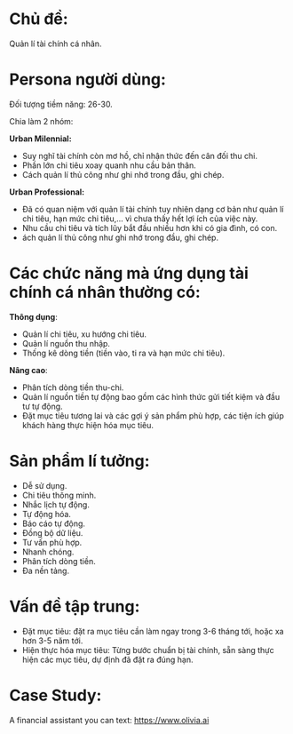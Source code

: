 # Chủ đề: 

Quản lí tài chính cá nhân.

# Persona người dùng:

Đối tượng tiềm năng: 26-30. 

Chia làm 2 nhóm:

**Urban Milennial:**
- Suy nghĩ tài chính còn mơ hồ, chỉ nhận thức đến cân đối thu chi. 
- Phần lớn chi tiêu xoay quanh nhu cầu bản thân. 
- Cách quản lí thủ công như ghi nhớ trong đầu, ghi chép.

**Urban Professional:**
- Đã có quan niệm với quản lí tài chính tuy nhiên dạng cơ bản như quản lí chi tiêu, hạn mức chi tiêu,... vì chưa thấy hết lợi ích của việc này. 
- Nhu cầu chi tiêu và tích lũy bắt đầu nhiều hơn khi có gia đình, có con.
- ách quản lí thủ công như ghi nhớ trong đầu, ghi chép.

# Các chức năng mà ứng dụng tài chính cá nhân thường có:

**Thông dụng**:
- Quản lí chi tiêu, xu hướng chi tiêu.
- Quản lí nguồn thu nhập.
- Thống kê dòng tiền (tiền vào, ti ra và hạn mức chi tiêu).

**Nâng cao**:
- Phân tích dòng tiền thu-chi.
- Quản lí nguồn tiền tự động bao gồm các hình thức gửi tiết kiệm và đầu tư tự động.
- Đặt mục tiêu tương lai và các gợi ý sản phẩm phù hợp, các tiện ích giúp khách hàng thực hiện hóa mục tiêu.

# Sản phẩm lí tưởng:
- Dễ sử dụng.
- Chi tiêu thông minh.
- Nhắc lịch tự động.
- Tự động hóa.
- Báo cáo tự động.
- Đồng bộ dữ liệu.
- Tư vấn phù hợp.
- Nhanh chóng.
- Phân tích dòng tiền.
- Đa nền tảng.
# Vấn đề tập trung:
- Đặt mục tiêu: đặt ra mục tiêu cần làm ngay trong 3-6 tháng tới, hoặc xa hơn 3-5 năm tới.
- Hiện thực hóa mục tiêu: Từng bước chuẩn bị tài chính, sẵn sàng thực hiện các mục tiêu, dự định đã đặt ra đúng hạn.

# Case Study: 
A financial assistant you can text: https://www.olivia.ai


